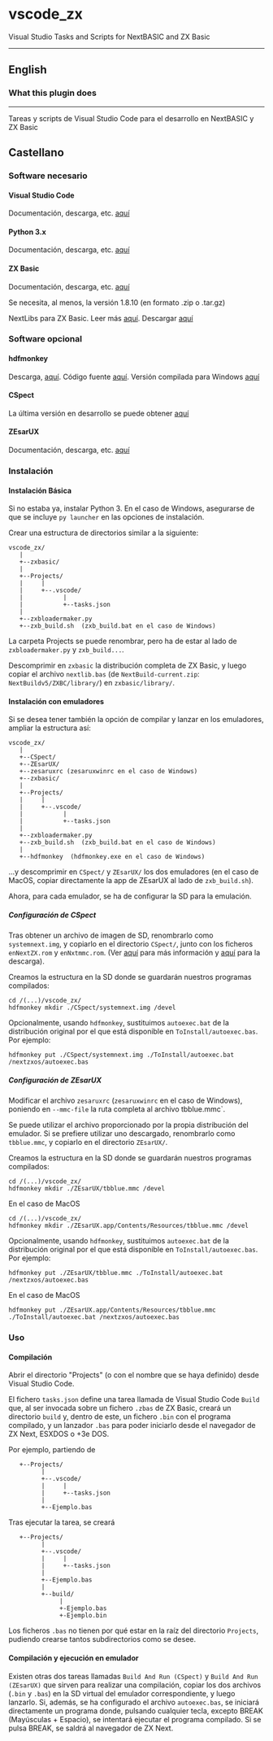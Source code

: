 # vscode_zx

Visual Studio Tasks and Scripts for NextBASIC and ZX Basic

---

## English

### What this plugin does

---

Tareas y scripts de Visual Studio Code para el desarrollo en NextBASIC y ZX Basic

## Castellano

### Software necesario

#### Visual Studio Code

Documentación, descarga, etc. [aquí](https://code.visualstudio.com/)

#### Python 3.x

Documentación, descarga, etc. [aquí](https://www.python.org/)

#### ZX Basic

Documentación, descarga, etc. [aquí](https://zxbasic.readthedocs.io)

Se necesita, al menos, la versión 1.8.10 (en formato .zip o .tar.gz)

NextLibs para ZX Basic. Leer más [aquí](http://zxbasic.uk/nextbuild/the-nextlibs/). Descargar [aquí](http://zxbasic.uk/nextbuild/download/)

### Software opcional

#### hdfmonkey

Descarga, [aquí](http://files.zxdemo.org/gasman/speccy/hdfmonkey/). Código fuente [aquí](https://github.com/gasman/hdfmonkey). Versión compilada para Windows [aquí](http://uto.speccy.org/)

#### CSpect

La última versión en desarrollo se puede obtener [aquí](https://dailly.blogspot.com/)

#### ZEsarUX

Documentación, descarga, etc. [aquí](https://github.com/chernandezba/zesarux)

### Instalación

#### Instalación Básica

Si no estaba ya, instalar Python 3. En el caso de Windows, asegurarse de que se incluye `py launcher` en las opciones de instalación.

Crear una estructura de directorios similar a la siguiente:

    vscode_zx/
       |
       +--zxbasic/
       |
       +--Projects/
       |     |
       |     +--.vscode/
       |           |
       |           +--tasks.json
       |
       +--zxbloadermaker.py
       +--zxb_build.sh  (zxb_build.bat en el caso de Windows)

La carpeta Projects se puede renombrar, pero ha de estar al lado de `zxbloadermaker.py` y `zxb_build...`.

Descomprimir en `zxbasic` la distribución completa de ZX Basic, y luego copiar el archivo `nextlib.bas` (de `NextBuild-current.zip`: `NextBuildv5/ZXBC/library/`) en `zxbasic/library/`.

#### Instalación con emuladores

Si se desea tener también la opción de compilar y lanzar en los emuladores, ampliar la estructura así:

    vscode_zx/
       |
       +--CSpect/
       +--ZEsarUX/
       +--zesaruxrc (zesaruxwinrc en el caso de Windows)
       +--zxbasic/
       |
       +--Projects/
       |     |
       |     +--.vscode/
       |           |
       |           +--tasks.json
       |
       +--zxbloadermaker.py
       +--zxb_build.sh  (zxb_build.bat en el caso de Windows)
       |
       +--hdfmonkey  (hdfmonkey.exe en el caso de Windows)

...y descomprimir en `CSpect/` y `ZEsarUX/` los dos emuladores (en el caso de MacOS, copiar directamente la app de ZEsarUX al lado de `zxb_build.sh`).

Ahora, para cada emulador, se ha de configurar la SD para la emulación.

##### Configuración de CSpect

Tras obtener un archivo de imagen de SD, renombrarlo como `systemnext.img`, y copiarlo en el directorio `CSpect/`, junto con los ficheros `enNextZX.rom` y `enNxtmmc.rom`. (Ver [aquí](https://www.specnext.com/latestdistro/) para más información y [aquí](http://www.zxspectrumnext.online/cspect/) para la descarga).

Creamos la estructura en la SD donde se guardarán nuestros programas compilados:

    cd /(...)/vscode_zx/
    hdfmonkey mkdir ./CSpect/systemnext.img /devel

Opcionalmente, usando `hdfmonkey`, sustituimos `autoexec.bat` de la distribución original por el que está disponible en `ToInstall/autoexec.bas`. Por ejemplo:

    hdfmonkey put ./CSpect/systemnext.img ./ToInstall/autoexec.bat /nextzxos/autoexec.bas

##### Configuración de ZEsarUX

Modificar el archivo `zesaruxrc` (`zesaruxwinrc` en el caso de Windows), poniendo en `--mmc-file` la ruta completa al archivo tbblue.mmc`.

Se puede utilizar el archivo proporcionado por la propia distribución del emulador. Si se prefiere utilizar uno descargado, renombrarlo como `tbblue.mmc`, y copiarlo en el directorio `ZEsarUX/`.

Creamos la estructura en la SD donde se guardarán nuestros programas compilados:

    cd /(...)/vscode_zx/
    hdfmonkey mkdir ./ZEsarUX/tbblue.mmc /devel

En el caso de MacOS

    cd /(...)/vscode_zx/
    hdfmonkey mkdir ./ZEsarUX.app/Contents/Resources/tbblue.mmc /devel

Opcionalmente, usando `hdfmonkey`, sustituimos `autoexec.bat` de la distribución original por el que está disponible en `ToInstall/autoexec.bas`. Por ejemplo:

    hdfmonkey put ./ZEsarUX/tbblue.mmc ./ToInstall/autoexec.bat /nextzxos/autoexec.bas

En el caso de MacOS

    hdfmonkey put ./ZEsarUX.app/Contents/Resources/tbblue.mmc ./ToInstall/autoexec.bat /nextzxos/autoexec.bas

### Uso

#### Compilación

Abrir el directorio "Projects" (o con el nombre que se haya definido) desde Visual Studio Code.

El fichero `tasks.json` define una tarea llamada de Visual Studio Code `Build` que, al ser invocada sobre un fichero `.zbas` de ZX Basic, creará un directorio `build` y, dentro de este, un fichero `.bin` con el programa compilado, y un lanzador `.bas` para poder iniciarlo desde el navegador de ZX Next, ESXDOS o +3e DOS.

Por ejemplo, partiendo de

       +--Projects/
             |
             +--.vscode/
             |     |
             |     +--tasks.json
             |
             +--Ejemplo.bas

Tras ejecutar la tarea, se creará

       +--Projects/
             |
             +--.vscode/
             |     |
             |     +--tasks.json
             |
             +--Ejemplo.bas
             |
             +--build/
                  |
                  +-Ejemplo.bas
                  +-Ejemplo.bin

Los ficheros `.bas` no tienen por qué estar en la raíz del directorio `Projects`, pudiendo crearse tantos subdirectorios como se desee.

#### Compilación y ejecución en emulador

Existen otras dos tareas llamadas `Build And Run (CSpect)` y `Build And Run (ZEsarUX)` que sirven para realizar una compilación, copiar los dos archivos (`.bin` y `.bas`) en la SD virtual del emulador correspondiente, y luego lanzarlo. Si, además, se ha configurado el archivo `autoexec.bas`, se iniciará directamente un programa donde, pulsando cualquier tecla, excepto BREAK (Mayúsculas + Espacio), se intentará ejecutar el programa compilado. Si se pulsa BREAK, se saldrá al navegador de ZX Next.
